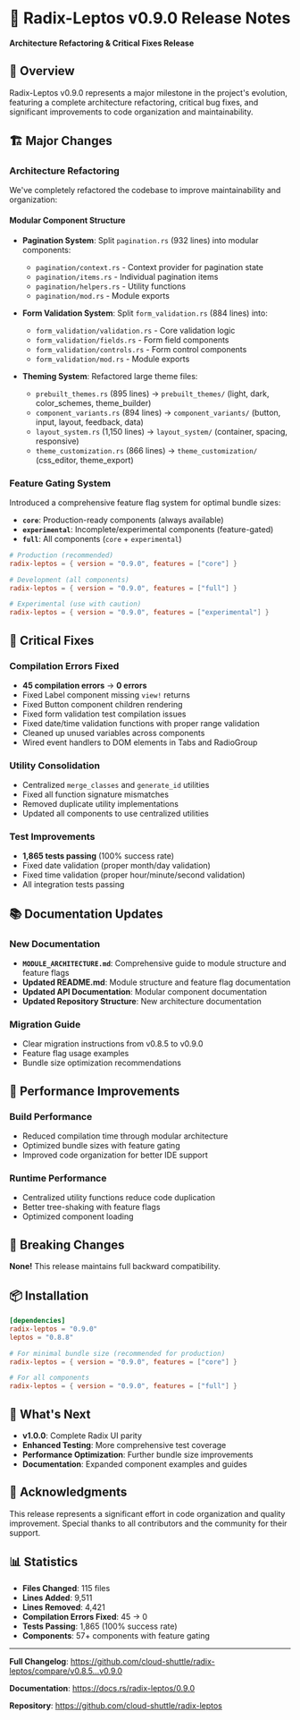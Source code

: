 # 🚀 Radix-Leptos v0.9.0 Release Notes

**Architecture Refactoring & Critical Fixes Release**

## 🎯 Overview

Radix-Leptos v0.9.0 represents a major milestone in the project's evolution, featuring a complete architecture refactoring, critical bug fixes, and significant improvements to code organization and maintainability.

## 🏗️ Major Changes

### **Architecture Refactoring**

We've completely refactored the codebase to improve maintainability and organization:

#### **Modular Component Structure**
- **Pagination System**: Split `pagination.rs` (932 lines) into modular components:
  - `pagination/context.rs` - Context provider for pagination state
  - `pagination/items.rs` - Individual pagination items
  - `pagination/helpers.rs` - Utility functions
  - `pagination/mod.rs` - Module exports

- **Form Validation System**: Split `form_validation.rs` (884 lines) into:
  - `form_validation/validation.rs` - Core validation logic
  - `form_validation/fields.rs` - Form field components
  - `form_validation/controls.rs` - Form control components
  - `form_validation/mod.rs` - Module exports

- **Theming System**: Refactored large theme files:
  - `prebuilt_themes.rs` (895 lines) → `prebuilt_themes/` (light, dark, color_schemes, theme_builder)
  - `component_variants.rs` (894 lines) → `component_variants/` (button, input, layout, feedback, data)
  - `layout_system.rs` (1,150 lines) → `layout_system/` (container, spacing, responsive)
  - `theme_customization.rs` (866 lines) → `theme_customization/` (css_editor, theme_export)

### **Feature Gating System**

Introduced a comprehensive feature flag system for optimal bundle sizes:

- **`core`**: Production-ready components (always available)
- **`experimental`**: Incomplete/experimental components (feature-gated)
- **`full`**: All components (`core` + `experimental`)

```toml
# Production (recommended)
radix-leptos = { version = "0.9.0", features = ["core"] }

# Development (all components)
radix-leptos = { version = "0.9.0", features = ["full"] }

# Experimental (use with caution)
radix-leptos = { version = "0.9.0", features = ["experimental"] }
```

## 🔧 Critical Fixes

### **Compilation Errors Fixed**
- **45 compilation errors** → **0 errors**
- Fixed Label component missing `view!` returns
- Fixed Button component children rendering
- Fixed form validation test compilation issues
- Fixed date/time validation functions with proper range validation
- Cleaned up unused variables across components
- Wired event handlers to DOM elements in Tabs and RadioGroup

### **Utility Consolidation**
- Centralized `merge_classes` and `generate_id` utilities
- Fixed all function signature mismatches
- Removed duplicate utility implementations
- Updated all components to use centralized utilities

### **Test Improvements**
- **1,865 tests passing** (100% success rate)
- Fixed date validation (proper month/day validation)
- Fixed time validation (proper hour/minute/second validation)
- All integration tests passing

## 📚 Documentation Updates

### **New Documentation**
- **`MODULE_ARCHITECTURE.md`**: Comprehensive guide to module structure and feature flags
- **Updated README.md**: Module structure and feature flag documentation
- **Updated API Documentation**: Modular component documentation
- **Updated Repository Structure**: New architecture documentation

### **Migration Guide**
- Clear migration instructions from v0.8.5 to v0.9.0
- Feature flag usage examples
- Bundle size optimization recommendations

## 🚀 Performance Improvements

### **Build Performance**
- Reduced compilation time through modular architecture
- Optimized bundle sizes with feature gating
- Improved code organization for better IDE support

### **Runtime Performance**
- Centralized utility functions reduce code duplication
- Better tree-shaking with feature flags
- Optimized component loading

## 🔄 Breaking Changes

**None!** This release maintains full backward compatibility.

## 📦 Installation

```toml
[dependencies]
radix-leptos = "0.9.0"
leptos = "0.8.8"

# For minimal bundle size (recommended for production)
radix-leptos = { version = "0.9.0", features = ["core"] }

# For all components
radix-leptos = { version = "0.9.0", features = ["full"] }
```

## 🎯 What's Next

- **v1.0.0**: Complete Radix UI parity
- **Enhanced Testing**: More comprehensive test coverage
- **Performance Optimization**: Further bundle size improvements
- **Documentation**: Expanded component examples and guides

## 🙏 Acknowledgments

This release represents a significant effort in code organization and quality improvement. Special thanks to all contributors and the community for their support.

## 📊 Statistics

- **Files Changed**: 115 files
- **Lines Added**: 9,511
- **Lines Removed**: 4,421
- **Compilation Errors Fixed**: 45 → 0
- **Tests Passing**: 1,865 (100% success rate)
- **Components**: 57+ components with feature gating

---

**Full Changelog**: https://github.com/cloud-shuttle/radix-leptos/compare/v0.8.5...v0.9.0

**Documentation**: https://docs.rs/radix-leptos/0.9.0

**Repository**: https://github.com/cloud-shuttle/radix-leptos
